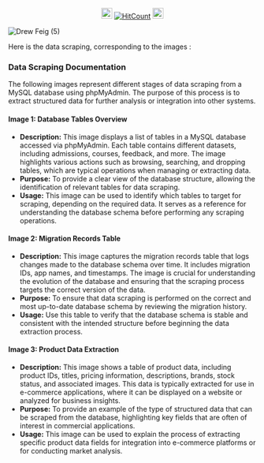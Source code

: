 
<div id="profile-views-badge" align="center">
 
<img src="https://emoji.discord.st/emojis/768b108d-274f-4f44-a634-8477b16efce7.gif" width="22">  [![HitCount](https://hits.dwyl.com/mehedi2091/Data-Scraping.svg?style=flat-square)](http://hits.dwyl.com/mehedi2091/Data-Scraping)  <img src="https://emoji.discord.st/emojis/768b108d-274f-4f44-a634-8477b16efce7.gif" width="22">
 
</div>


![Drew Feig (5)](https://github.com/user-attachments/assets/f930124a-9dd7-4501-b2e4-cce1f238c276)


Here is the data scraping, corresponding to the images :

### Data Scraping Documentation

The following images represent different stages of data scraping from a MySQL database using phpMyAdmin. The purpose of this process is to extract structured data for further analysis or integration into other systems.

#### Image 1: Database Tables Overview
- **Description:** This image displays a list of tables in a MySQL database accessed via phpMyAdmin. Each table contains different datasets, including admissions, courses, feedback, and more. The image highlights various actions such as browsing, searching, and dropping tables, which are typical operations when managing or extracting data.
- **Purpose:** To provide a clear view of the database structure, allowing the identification of relevant tables for data scraping.
- **Usage:** This image can be used to identify which tables to target for scraping, depending on the required data. It serves as a reference for understanding the database schema before performing any scraping operations.

#### Image 2: Migration Records Table
- **Description:** This image captures the migration records table that logs changes made to the database schema over time. It includes migration IDs, app names, and timestamps. The image is crucial for understanding the evolution of the database and ensuring that the scraping process targets the correct version of the data.
- **Purpose:** To ensure that data scraping is performed on the correct and most up-to-date database schema by reviewing the migration history.
- **Usage:** Use this table to verify that the database schema is stable and consistent with the intended structure before beginning the data extraction process.

#### Image 3: Product Data Extraction
- **Description:** This image shows a table of product data, including product IDs, titles, pricing information, descriptions, brands, stock status, and associated images. This data is typically extracted for use in e-commerce applications, where it can be displayed on a website or analyzed for business insights.
- **Purpose:** To provide an example of the type of structured data that can be scraped from the database, highlighting key fields that are often of interest in commercial applications.
- **Usage:** This image can be used to explain the process of extracting specific product data fields for integration into e-commerce platforms or for conducting market analysis.
